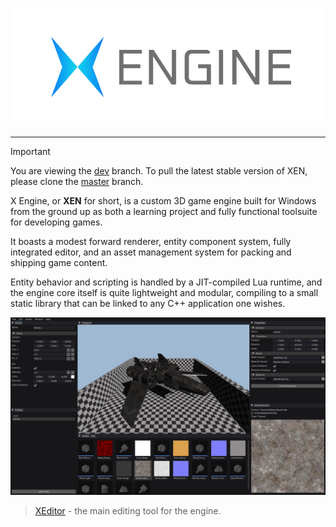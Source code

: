 ![](Docs/image/banner.png)

---

> [!IMPORTANT]  
> You are viewing the [dev](https://github.com/jakerieger/X-Engine/tree/dev) branch. To pull the latest stable version of XEN, please clone the [master](https://github.com/jakerieger/X-Engine/tree/master) branch.

X Engine, or **XEN** for short, is a custom 3D game engine built for Windows from the ground up as both a learning project and fully functional toolsuite for developing games.

It boasts a modest forward renderer, entity component system, fully integrated editor, and an asset management system for packing and shipping game content.

Entity behavior and scripting is handled by a JIT-compiled Lua runtime, and the engine core itself is quite lightweight and modular, compiling to a small static library that can be linked to any C++ application one wishes.

![](Docs/image/EditorScreen03.png)
> [XEditor](Code/Tools/XEditor) - the main editing tool for the engine.